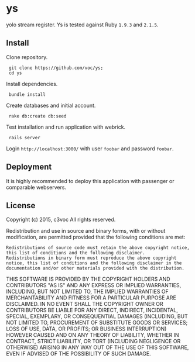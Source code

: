 # ys

yolo stream register.
Ys is tested against Ruby `1.9.3` and `2.1.5`.


## Install

Clone repository.

```
 git clone https://github.com/voc/ys;
 cd ys
```

Install dependencies.

```
 bundle install
```

Create databases and initial account.

```
 rake db:create db:seed
```

Test installation and run application with webrick.

```
 rails server
```

Login `http://localhost:3000/` with user `foobar` and password `foobar`.

## Deployment

It is highly recommended to deploy this application with passenger or comparable webservers.

## License

Copyright (c) 2015, c3voc
All rights reserved.

Redistribution and use in source and binary forms, with or without modification, are permitted provided that the following conditions are met:

    Redistributions of source code must retain the above copyright notice, this list of conditions and the following disclaimer.
    Redistributions in binary form must reproduce the above copyright notice, this list of conditions and the following disclaimer in the documentation and/or other materials provided with the distribution.

THIS SOFTWARE IS PROVIDED BY THE COPYRIGHT HOLDERS AND CONTRIBUTORS "AS IS" AND ANY EXPRESS OR IMPLIED WARRANTIES, INCLUDING, BUT NOT LIMITED TO, THE IMPLIED WARRANTIES OF MERCHANTABILITY AND FITNESS FOR A PARTICULAR PURPOSE ARE DISCLAIMED. IN NO EVENT SHALL THE COPYRIGHT OWNER OR CONTRIBUTORS BE LIABLE FOR ANY DIRECT, INDIRECT, INCIDENTAL, SPECIAL, EXEMPLARY, OR CONSEQUENTIAL DAMAGES (INCLUDING, BUT NOT LIMITED TO, PROCUREMENT OF SUBSTITUTE GOODS OR SERVICES; LOSS OF USE, DATA, OR PROFITS; OR BUSINESS INTERRUPTION) HOWEVER CAUSED AND ON ANY THEORY OF LIABILITY, WHETHER IN CONTRACT, STRICT LIABILITY, OR TORT (INCLUDING NEGLIGENCE OR OTHERWISE) ARISING IN ANY WAY OUT OF THE USE OF THIS SOFTWARE, EVEN IF ADVISED OF THE POSSIBILITY OF SUCH DAMAGE.
